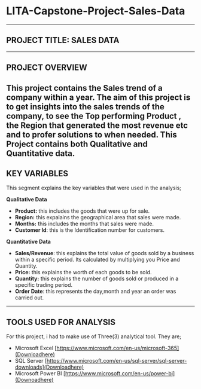 # LITA-Capstone-Project-Sales-Data
---
## PROJECT TITLE: SALES DATA
---
## PROJECT OVERVIEW
This project contains the Sales trend of a company within a year. The aim of this project is to get insights into the sales trends of the company, to see the Top performing Product , the Region that generated the most revenue etc and to profer solutions to when needed. This Project contains both Qualitative and Quantitative data.
---
## KEY VARIABLES
This segment explains the key variables that were used in the analysis;

**Qualitative Data** 
-  **Product:** this includes the goods that were up for sale.
-  **Region:** this expalains the geographical area that sales were made.
-  **Months:** this includes the months that sales were made.
-  **Customer Id**: this is the Identification number for customers.

  **Quantitative Data**
-  **Sales/Revenue**: this explains the total value of goods sold by a business within a specific period. Its calculated by multiplying you Price and Quantity.
- **Price:** this explains the worth of each goods to be sold.
-  **Quantity:** this explains the number of goods sold or produced in a specific trading period.
-  **Order Date**: this represents the day,month and year an order was carried out.
-  ---
## TOOLS USED FOR ANALYSIS
For this project, i had to make use of Three(3) analytical tool. They are;
-  Microsoft Excel [https://www.microsoft.com/en-us/microsoft-365](Downloadhere)
-  SQL Server [https://www.microsoft.com/en-us/sql-server/sql-server-downloads](Downloadhere)
-  Microsoft Power BI [https://www.microsoft.com/en-us/power-bi](Downoadhere)
